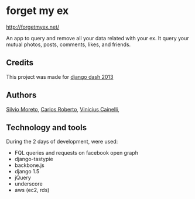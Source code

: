 forget my ex
================

http://forgetmyex.net/

An app to query and remove all your data related with your ex.
It query your mutual photos, posts, comments, likes, and friends.

## Credits

This project was made for [django dash 2013](http://djangodash.com/)

## Authors

[Silvio Moreto](http://github.com/silviomoreto),
[Carlos Roberto](http://github.com/carlosrberto),
[Vinicius Cainelli](https://github.com/viniciuscainelli),

## Technology and tools

During the 2 days of development, were used:

 * FQL queries and requests on facebook open graph
 * django-tastypie
 * backbone.js
 * django 1.5
 * jQuery
 * underscore
 * aws (ec2, rds)

